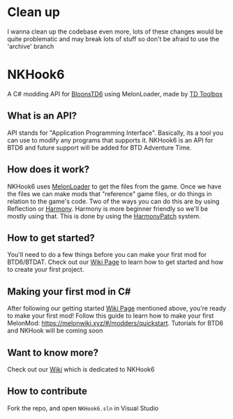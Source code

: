 # Clean up
I wanna clean up the codebase even more, lots of these changes would be quite problematic and may break lots of stuff so don't be afraid to use the 'archive' branch

# NKHook6
A C# modding API for [BloonsTD6](https://btd6.com/) using MelonLoader, made by [TD Toolbox](https://github.com/TDToolbox)



## What is an API?
API stands for "Application Programming Interface". Basically, its a tool you can use to modify any programs that supports it. NKHook6 is an API for BTD6 and future support will be added for BTD Adventure Time.



## How does it work?
NKHook6 uses [MelonLoader](https://melonwiki.xyz/#/) to get the files from the game. Once we have the files we can make mods that "reference" game files, or do things in relation to the game's code. Two of the ways you can do this are by using Reflection or [Harmony](https://harmony.pardeike.net/index.html). Harmony is more beginner friendly so we'll be mostly using that. This is done by using the [HarmonyPatch](https://harmony.pardeike.net/articles/patching.html) system. 



## How to get started?
You'll need to do a few things before you can make your first mod for BTD6/BTDAT. Check out our [Wiki Page](https://github.com/TDToolbox/BTD-Docs/blob/master/Unity%20Engine/MelonLoader/How%20to%20create%20Visual%20Studio%20project.md) to learn how to get started and how to create your first project.



## Making your first mod in C#
After following our getting started [Wiki Page](https://github.com/TDToolbox/BTD-Docs/blob/master/Unity%20Engine/MelonLoader/How%20to%20create%20Visual%20Studio%20project.md) mentioned above, you're ready to make your first mod! Follow this guide to learn how to make your first MelonMod: https://melonwiki.xyz/#/modders/quickstart. Tutorials for BTD6 and NKHook will be coming soon



## Want to know more?
Check out our [Wiki](https://github.com/TDToolbox/BTD-Docs/tree/master/Unity%20Engine/Btd6/NKHook6) which is dedicated to NKHook6


## How to contribute

Fork the repo, and open `NKHook6.sln` in Visual Studio
